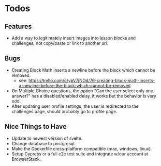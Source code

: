 # Todos

## Features
* Add a way to legitimately insert images into lesson blocks and challenges, not copy/paste or link to another url.

## Bugs
* Creating Block Math inserts a newline before the block which cannot be removed.
    * see: https://trello.com/c/ypV7jNOd/76-creating-block-math-inserts-a-newline-before-the-block-which-cannot-be-removed
* On Multiple Choice questions, the option "Can the user select only one answer?" has a disabled/enabled delay, it works but the behavior is very odd.
* After updating user profile settings, the user is redirected to the challenges page, should probably go to profile page.

## Nice Things to Have
* Update to newest version of svelte.
* Change database to postgresql.
* Make the Dockerfile cross-platform compatible (mac, windows, linux).
* Setup Cypress or a full e2e test suite and integrate w/our account at BrowserStack.